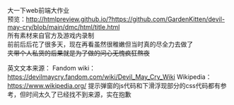 大一下web前端大作业  
预览：http://htmlpreview.github.io/?https://github.com/GardenKitten/devil-may-cry/blob/main/dmc/html/title.html  
所有素材来自官方及游戏内录制  
前前后后花了很多天，现在再看虽然很稚嫩但当时真的尽全力去做了  
<del>夹带个人私货的后果就是为了做的问心无愧疯狂熬夜<del>
  
  英文文本来源：
  Fandom wiki：https://devilmaycry.fandom.com/wiki/Devil_May_Cry_Wiki
  Wikipedia：https://www.wikipedia.org/
  提示弹窗的js代码和下滑浮现部分的css代码都有参考，但时间太久了已经找不到来源，实在抱歉
